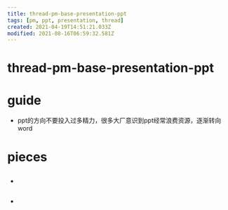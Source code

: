 ```yaml
---
title: thread-pm-base-presentation-ppt
tags: [pm, ppt, presentation, thread]
created: 2021-04-19T14:51:21.033Z
modified: 2021-08-16T06:59:32.581Z
---
```


# thread-pm-base-presentation-ppt

# guide

- ppt的方向不要投入过多精力，很多大厂意识到ppt经常浪费资源，逐渐转向word

# pieces

- ## 

- ## 
